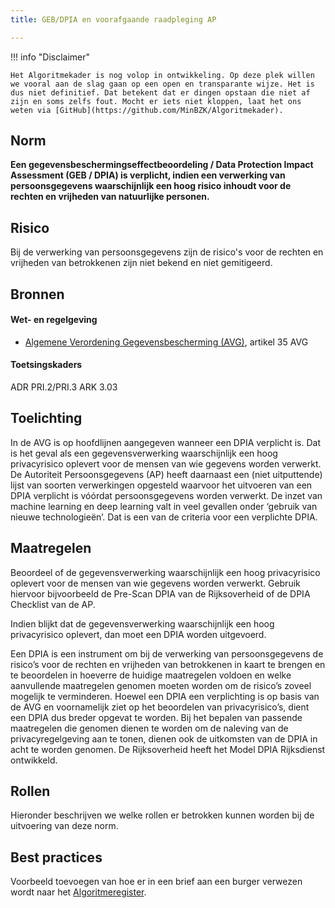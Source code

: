 ```yaml
---
title: GEB/DPIA en voorafgaande raadpleging AP 

---
```


!!! info "Disclaimer"

    Het Algoritmekader is nog volop in ontwikkeling. Op deze plek willen we vooral aan de slag gaan op een open en transparante wijze. Het is dus niet definitief. Dat betekent dat er dingen opstaan die niet af zijn en soms zelfs fout. Mocht er iets niet kloppen, laat het ons weten via [GitHub](https://github.com/MinBZK/Algoritmekader).


## Norm
**Een gegevensbeschermingseffectbeoordeling / Data Protection Impact Assessment (GEB / DPIA) is verplicht, indien een verwerking van persoonsgegevens waarschijnlijk een hoog risico inhoudt voor de rechten en vrijheden van natuurlijke personen.**

## Risico
Bij de verwerking van persoonsgegevens zijn de risico's voor de rechten en vrijheden van betrokkenen zijn niet bekend en niet gemitigeerd.  

## Bronnen

#### Wet- en regelgeving

- [Algemene Verordening Gegevensbescherming (AVG)](https://eur-lex.europa.eu/legal-content/NL/TXT/HTML/?uri=CELEX:32016R0679&qid=1685451198313), artikel 35 AVG

#### Toetsingskaders
ADR PRI.2/PRI.3
ARK 3.03

## Toelichting
In de AVG is op hoofdlijnen aangegeven wanneer een DPIA verplicht is. Dat is het geval als een gegevensverwerking waarschijnlijk een hoog privacyrisico oplevert voor de mensen van wie gegevens worden verwerkt. 
De Autoriteit Persoonsgegevens (AP) heeft daarnaast een (niet uitputtende) lijst van soorten verwerkingen opgesteld waarvoor het uitvoeren van een DPIA verplicht is vóórdat persoonsgegevens worden verwerkt.
De inzet van machine learning en deep learning valt in veel gevallen onder ‘gebruik van nieuwe technologieën’. Dat is een van de criteria voor een verplichte DPIA. 

## Maatregelen
Beoordeel of de gegevensverwerking waarschijnlijk een hoog privacyrisico oplevert voor de mensen van wie gegevens worden verwerkt. Gebruik hiervoor bijvoorbeeld de Pre-Scan DPIA van de Rijksoverheid of de DPIA Checklist van de AP. 

Indien blijkt dat de gegevensverwerking waarschijnlijk een hoog privacyrisico oplevert, dan moet een DPIA worden uitgevoerd. 

Een DPIA is een instrument om bij de verwerking van persoonsgegevens de risico’s voor de rechten en vrijheden van betrokkenen in kaart te brengen en te beoordelen in hoeverre de huidige maatregelen voldoen en welke aanvullende maatregelen genomen moeten worden om de risico’s zoveel mogelijk te verminderen. Hoewel een DPIA een verplichting is op basis van de AVG en voornamelijk ziet op het beoordelen van privacyrisico’s, dient een DPIA dus breder opgevat te worden. Bij het bepalen van passende maatregelen die genomen dienen te worden om de naleving van de privacyregelgeving aan te tonen, dienen ook de uitkomsten van de DPIA in acht te worden genomen. De Rijksoverheid heeft het Model DPIA Rijksdienst ontwikkeld. 



## Rollen
Hieronder beschrijven we welke rollen er betrokken kunnen worden bij de uitvoering van deze norm. 



## Best practices
Voorbeeld toevoegen van hoe er in een brief aan een burger verwezen wordt naar het [Algoritmeregister](https://algoritmes.overheid.nl/nl). 



